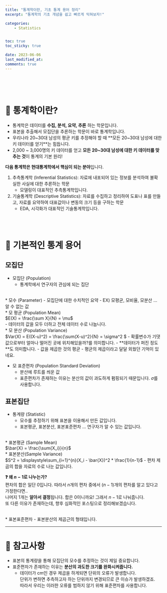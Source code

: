 ```yaml
---
title: "통계학이란, 기초 통계 용어 정리"
excerpt: "통계학의 기초 개념을 쉽고 빠르게 익혀보자!"

categories:
    - Statistics


toc: true
toc_sticky: true

date: 2023-06-06
last_modified_at: 
comments: true
---
```


<br><br><br>
# 📍 통계학이란?
- 통계학은 데이터를 **수집, 분석, 요약, 추론** 하는 학문입니다.
- 표본을 추출해서 모집단을 추론하는 학문이 바로 통계학입니다.
- 우리나라 20~30대 남성의 평균 키를 추정해야 할 때 **모든 20~30대 남성에 대한 키 데이터를 얻기**는 힘듭니다.<br>
- 2,000 ~ 3,000명의 키 데이터를 얻고 **모든 20~30대 남성에 대한 키 데이터를 맞추는 것**이 통계의 기본 원리!

**다음 통계학은 현대통계학에서 핵심이 되는 분야**입니다.<br>
1. 추측통계학 (Inferential Statistics): 자료에 내포되어 있는 정보를 분석하여 불확실한 사실에 대한 추론하는 학문
    - 모델링이 대표적인 추측통계학입니다.
2. 기술통계학 (Descriptive Statistics): 자료를 수집하고 정리하여 도표나 표를 만들고, 자료를 요약하여 대표값이나 변동의 크기 등을 구하는 학문
    - EDA, 시각화가 대표적인 기술통계학입니다.

<br><br>
# 📍 기본적인 통계 용어

## 모집단

* 모집단 (Population)
    - 통계학에서 연구자의 관심에 되는 집단

<br>
* 모수 (Parameter)
    - 모집단에 대한 수치적인 요약
    - EX) 모평균, 모비율, 모분산 ... 알 수 없는 값

<br>
* 모 평균 (Population Mean)<br>
$E(X) = \frac{\sum X}{N} = \mu$ <br>
    - 데이터의 값을 모두 더하고 전체 데이터 수로 나눕니다.

<br>
* 모 분산 (Population Variance)<br>
$Var(X) = E((X-u)^2) = \frac{\sum(X-u)^2}{N} = \sigma^2 $ 
    - 확률변수가 기댓값으로부터 얼마나 떨어진 곳에 위치해있을까?를 의미합니다.
    - **데이터가 퍼진 정도**도 의미합니다.
    - 값을 제곱한 것의 평균 - 평균의 제곱이라고 달달 외웠던 기억이 있네요.
    

* 모 표준편차 (Population Standard Deviation)<br>
    - 분산에 루트를 씌운 값
    - 표준편차가 존재하는 이유는 분산의 값이 과도하게 펌핑되기 때문입니다.
$\sigma$를 사용합니다.

## 표본집단
* 통계량 (Statistic)
    - 모수를 추정하기 위해 표본을 이용해서 만든 값입니다.
    - 표본평균, 표본분산, 표본표준편차 ... 연구자가 알 수 있는 값입니다.

<br>
* 표본평균 (Sample Mean)<br>
$\bar{X} = \frac{\sum{X_i}}{n}$

<br>
* 표본분산(Sample Variance)<br>
$S^2 = \displaystyle\sum_{i=1}^{n}(X_i - \bar{X})^2 * \frac{1}{n-1}$
    - 편차 제곱의 합을 자료의 수로 나눈 값입니다.

**❓ 왜 $n-1$로 나누는가?**<br>
편차의 합은 일단 0입니다. 따라서 $n$개의 편차 중에서 $(n-1)$개의 편차를 알고 있다고 가정한다면.. <br>나머지 1개는 **알아서 결정**됩니다. 합은 0이니까요! 그래서 $n-1$로 나눠줍니다. <br>
또 다른 이유가 존재하는데, 향후 심화적인 포스팅으로 정리해보겠습니다.

<br>
* 표본표준편차
    - 표본분산의 제곱근의 형태입니다.

---

# 📍 참고사항
* 표본의 통계량을 통해 모집단의 모수를 추정하는 것이 제일 중요합니다.
* 표준편차가 존재하는 이유는 **분산의 과도한 크기를 완화시켜줍니다.**
    - 데이터가 cm인 경우 제곱을 하게되면 단위의 오류가 발생합니다.<br>단위가 변하면 추측하고자 하는 단위까지 변경되므로 큰 이슈가 발생하겠죠.<br> 따라서 우리는 이러한 오류를 범하지 않기 위해 표준편차를 사용합니다.

